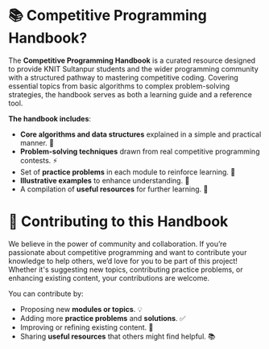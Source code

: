 # 📚 Competitive Programming Handbook?

The **Competitive Programming Handbook** is a curated resource designed to provide KNIT Sultanpur students and the wider programming community with a structured pathway to mastering competitive coding. Covering essential topics from basic algorithms to complex problem-solving strategies, the handbook serves as both a learning guide and a reference tool.

**The handbook includes**:

- **Core algorithms and data structures** explained in a simple and practical manner. 🧠
- **Problem-solving techniques** drawn from real competitive programming contests. ⚡
- Set of **practice problems** in each module to reinforce learning. 📝
- **Illustrative examples** to enhance understanding. 🌟
- A compilation of **useful resources** for further learning. 🔗


# 🤝 Contributing to this Handbook

We believe in the power of community and collaboration. If you’re passionate about competitive programming and want to contribute your knowledge to help others, we’d love for you to be part of this project! Whether it's suggesting new topics, contributing practice problems, or enhancing existing content, your contributions are welcome.

You can contribute by:

- Proposing new **modules or topics**. 💡
- Adding more **practice problems** and **solutions**. ✅
- Improving or refining existing content. 🔨
- Sharing **useful resources** that others might find helpful. 📚
